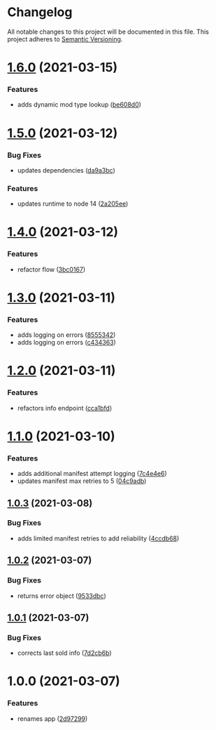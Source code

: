 # Changelog
All notable changes to this project will be documented in this file.
This project adheres to [Semantic Versioning](https://semver.org/spec/v2.0.0.html).

# [1.6.0](https://github.com/cujarrett/banshee-44-mods-backend/compare/v1.5.0...v1.6.0) (2021-03-15)


### Features

* adds dynamic mod type lookup ([be608d0](https://github.com/cujarrett/banshee-44-mods-backend/commit/be608d09dadfe1a7a0981b77f0adc733d1c949c3))

# [1.5.0](https://github.com/cujarrett/banshee-44-mods-backend/compare/v1.4.0...v1.5.0) (2021-03-12)


### Bug Fixes

* updates dependencies ([da9a3bc](https://github.com/cujarrett/banshee-44-mods-backend/commit/da9a3bc0cde16eb2d5329d33910d44e3606ffcc1))


### Features

* updates runtime to node 14 ([2a205ee](https://github.com/cujarrett/banshee-44-mods-backend/commit/2a205eed060ecf6c748374eaca49e52e8f45a4bb))

# [1.4.0](https://github.com/cujarrett/banshee-44-mods-backend/compare/v1.3.0...v1.4.0) (2021-03-12)


### Features

* refactor flow ([3bc0167](https://github.com/cujarrett/banshee-44-mods-backend/commit/3bc016770f6340294959c91788e724f3e718c20e))

# [1.3.0](https://github.com/cujarrett/banshee-44-mods-backend/compare/v1.2.0...v1.3.0) (2021-03-11)


### Features

* adds logging on errors ([8555342](https://github.com/cujarrett/banshee-44-mods-backend/commit/85553424cbd70bee41f972fc7a0aedee039e169d))
* adds logging on errors ([c434363](https://github.com/cujarrett/banshee-44-mods-backend/commit/c43436309a03f8d99f4127fa5c05927c69fb808f))

# [1.2.0](https://github.com/cujarrett/banshee-44-mods-backend/compare/v1.1.0...v1.2.0) (2021-03-11)


### Features

* refactors info endpoint ([cca1bfd](https://github.com/cujarrett/banshee-44-mods-backend/commit/cca1bfdc4fbbb32aa72c1ca99a878a9442be0f79))

# [1.1.0](https://github.com/cujarrett/banshee-44-mods-backend/compare/v1.0.3...v1.1.0) (2021-03-10)


### Features

* adds additional manifest attempt logging ([7c4e4e6](https://github.com/cujarrett/banshee-44-mods-backend/commit/7c4e4e614d523011394ed3b45652941deda1db71))
* updates manifest max retries to 5 ([04c9adb](https://github.com/cujarrett/banshee-44-mods-backend/commit/04c9adbdc411867d612cd8a61712adc13749b177))

## [1.0.3](https://github.com/cujarrett/banshee-44-mods-backend/compare/v1.0.2...v1.0.3) (2021-03-08)


### Bug Fixes

* adds limited manifest retries to add reliability ([4ccdb68](https://github.com/cujarrett/banshee-44-mods-backend/commit/4ccdb684721441cc1480f1b1bb98c463d95a6ac3))

## [1.0.2](https://github.com/cujarrett/banshee-44-mods-backend/compare/v1.0.1...v1.0.2) (2021-03-07)


### Bug Fixes

* returns error object ([9533dbc](https://github.com/cujarrett/banshee-44-mods-backend/commit/9533dbcb43cfde4691aaf9f85a8585be86be7d33))

## [1.0.1](https://github.com/cujarrett/banshee-44-mods-backend/compare/v1.0.0...v1.0.1) (2021-03-07)


### Bug Fixes

* corrects last sold info ([7d2cb6b](https://github.com/cujarrett/banshee-44-mods-backend/commit/7d2cb6bdd3aad2d99b1b96caa66288d462785ee2))

# 1.0.0 (2021-03-07)


### Features

* renames app ([2d97299](https://github.com/cujarrett/banshee-44-mods-backend/commit/2d972999f482ca7802828f147f4692d46d3a6cbd))
